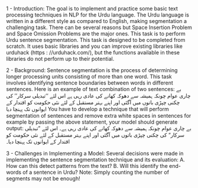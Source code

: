 1 - Introduction:
The goal is to implement and practice some basic text processing techniques in NLP for the
Urdu language. The Urdu language is written in a different style as compared to English, making segmentation
a challenging task. There can be several reasons but Space Insertion Problem and Space Omission Problems
are the major ones. This task is to perform Urdu sentence segmentation. This task
is designed to be completed from scratch. It uses basic libraries and you can improve existing libraries like urduhack (https : //urduhack.com/), but the functions available in
these libraries do not perform up to their potential.

2 - Background:
Sentence segmentation is the process of determining longer processing units consisting of more than one word.
This task involves identifying sentence boundaries between words in different sentences. Here is an example of
text combination of two sentences:
بے چاری عوام چونکہ ہمیشہ سے دھوکہ کھانے کی عادی رہی ہے اس لئے ‘‘تبدیلی سرکار’’ کی چکنی چپڑی باتوں میں آگئی اور اپنے بہتر مستقبل
کے لئے نئی حکومت کو اقتدار کے ایوانوں تک پہنچا دیا
You have to develop a technique that will perform segmentation of sentences and remove extra white spaces in
sentences for example by passing the above statement, your model should generate output:
بے چاری عوام چونکہ ہمیشہ سے دھوکہ کھانے کی عادی رہی ہے۔ اس لئے ”تبدیلی سرکار“ کی چکنی چپڑی باتوں میں آگئی اور اپنے بہتر
مستقبل کے لئے نئی حکومت کو اقتدار کے ایوانوں تک پہنچا دیا۔

3 -  Challenges in Implementing a Model:
 Several decisions were made in implementing the sentence segmentation technique and its evaluation:
A. How can this detect patterns from the text?
B. Will this identify the end-words of a sentence in Urdu?
Note: Simply counting the number of segments may not be enough!
